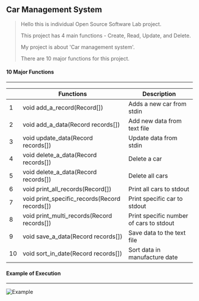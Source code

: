 ## Car Management System

> Hello this is individual Open Source Software Lab project.
>
> This project has 4 main functions - Create, Read, Update, and Delete.
>
> My project is about 'Car management system'.
>
> There are 10 major functions for this project.



#### 10 Major Functions

---

|      | Functions                                     | Description                             |
| ---- | --------------------------------------------- | --------------------------------------- |
| 1    | void add_a_record(Record[])                   | Adds a new car from stdin               |
| 2    | void add_a_data(Record records[])             | Add new data from text file             |
| 3    | void update_data(Record records[])            | Update data from stdin                  |
| 4    | void delete_a_data(Record records[])          | Delete a car                            |
| 5    | void delete_a_data(Record records[])          | Delete all cars                         |
| 6    | void print_all_records(Record[])              | Print all cars to stdout                |
| 7    | void print_specific_records(Record records[]) | Print specific car to stdout            |
| 8    | void print_multi_records(Record records[])    | Print specific number of cars to stdout |
| 9    | void save_a_data(Record records[])            | Save data to the text file              |
| 10   | void sort_in_date(Record records[])           | Sort data in manufacture date           |



#### Example of Execution

---

![Example](https://github.com/syh39/OSSL/blob/master/exec_example.png)








